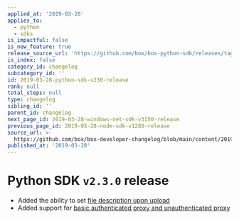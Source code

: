 ```yaml
---
applied_at: '2019-03-28'
applies_to:
  - python
  - sdks
is_impactful: false
is_new_feature: true
release_source_url: 'https://github.com/box/box-python-sdk/releases/tag/v2.3.0'
is_index: false
category_id: changelog
subcategory_id: ''
id: 2019-03-28-python-sdk-v230-release
rank: null
total_steps: null
type: changelog
sibling_id: ''
parent_id: changelog
next_page_id: 2019-03-28-windows-net-sdk-v3150-release
previous_page_id: 2019-03-28-node-sdk-v1280-release
source_url: >-
  https://github.com/box/box-developer-changelog/blob/main/content/2019/03-28-python-sdk-v230-release.md
published_at: '2019-03-28'
---
```

# Python SDK `v2.3.0` release

* Added the ability to set [file description upon upload](https://github.com/box/box-python-sdk/blob/master/docs/usage/files.md#upload-a-file)
* Added support for [basic authenticated proxy and unauthenticated proxy](https://github.com/box/box-python-sdk/blob/master/docs/usage/configuration.md#proxy)
